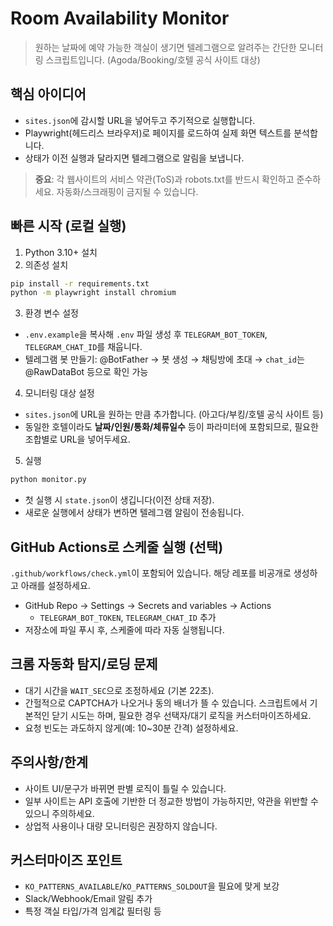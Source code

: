 # Room Availability Monitor

> 원하는 날짜에 예약 가능한 객실이 생기면 텔레그램으로 알려주는 간단한 모니터링 스크립트입니다. (Agoda/Booking/호텔 공식 사이트 대상)

## 핵심 아이디어
- `sites.json`에 감시할 URL을 넣어두고 주기적으로 실행합니다.
- Playwright(헤드리스 브라우저)로 페이지를 로드하여 실제 화면 텍스트를 분석합니다.
- 상태가 이전 실행과 달라지면 텔레그램으로 알림을 보냅니다.

> **중요**: 각 웹사이트의 서비스 약관(ToS)과 robots.txt를 반드시 확인하고 준수하세요. 자동화/스크래핑이 금지될 수 있습니다.

## 빠른 시작 (로컬 실행)
1) Python 3.10+ 설치
2) 의존성 설치
```bash
pip install -r requirements.txt
python -m playwright install chromium
```
3) 환경 변수 설정
- `.env.example`을 복사해 `.env` 파일 생성 후 `TELEGRAM_BOT_TOKEN`, `TELEGRAM_CHAT_ID`를 채웁니다.
- 텔레그램 봇 만들기: @BotFather → 봇 생성 → 채팅방에 초대 → `chat_id`는 @RawDataBot 등으로 확인 가능

4) 모니터링 대상 설정
- `sites.json`에 URL을 원하는 만큼 추가합니다. (아고다/부킹/호텔 공식 사이트 등)
- 동일한 호텔이라도 **날짜/인원/통화/체류일수** 등이 파라미터에 포함되므로, 필요한 조합별로 URL을 넣어두세요.

5) 실행
```bash
python monitor.py
```
- 첫 실행 시 `state.json`이 생깁니다(이전 상태 저장).
- 새로운 실행에서 상태가 변하면 텔레그램 알림이 전송됩니다.

## GitHub Actions로 스케줄 실행 (선택)

`.github/workflows/check.yml`이 포함되어 있습니다. 해당 레포를 비공개로 생성하고 아래를 설정하세요.

- GitHub Repo → Settings → Secrets and variables → Actions
  - `TELEGRAM_BOT_TOKEN`, `TELEGRAM_CHAT_ID` 추가
- 저장소에 파일 푸시 후, 스케줄에 따라 자동 실행됩니다.

## 크롬 자동화 탐지/로딩 문제
- 대기 시간을 `WAIT_SEC`으로 조정하세요 (기본 22초).
- 간헐적으로 CAPTCHA가 나오거나 동의 배너가 뜰 수 있습니다. 스크립트에서 기본적인 닫기 시도는 하며, 필요한 경우 선택자/대기 로직을 커스터마이즈하세요.
- 요청 빈도는 과도하지 않게(예: 10~30분 간격) 설정하세요.

## 주의사항/한계
- 사이트 UI/문구가 바뀌면 판별 로직이 틀릴 수 있습니다.
- 일부 사이트는 API 호출에 기반한 더 정교한 방법이 가능하지만, 약관을 위반할 수 있으니 주의하세요.
- 상업적 사용이나 대량 모니터링은 권장하지 않습니다.

## 커스터마이즈 포인트
- `KO_PATTERNS_AVAILABLE`/`KO_PATTERNS_SOLDOUT`을 필요에 맞게 보강
- Slack/Webhook/Email 알림 추가
- 특정 객실 타입/가격 임계값 필터링 등
